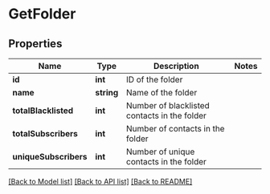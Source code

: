 # GetFolder

## Properties
Name | Type | Description | Notes
------------ | ------------- | ------------- | -------------
**id** | **int** | ID of the folder | 
**name** | **string** | Name of the folder | 
**totalBlacklisted** | **int** | Number of blacklisted contacts in the folder | 
**totalSubscribers** | **int** | Number of contacts in the folder | 
**uniqueSubscribers** | **int** | Number of unique contacts in the folder | 

[[Back to Model list]](../README.md#documentation-for-models) [[Back to API list]](../README.md#documentation-for-api-endpoints) [[Back to README]](../README.md)


